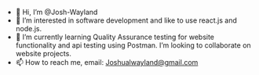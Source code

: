 - 👋 Hi, I’m @Josh-Wayland
- 👀 I’m interested in software development and like to use react.js and node.js.
- 🌱 I’m currently learning Quality Assurance testing for website functionality and api testing using Postman. I’m looking to collaborate on website projects.
- 📫 How to reach me, email: Joshualwayland@gmail.com

<!---
Josh-Wayland/Josh-Wayland is a ✨ special ✨ repository because its `README.md` (this file) appears on your GitHub profile.
You can click the Preview link to take a look at your changes.
--->
